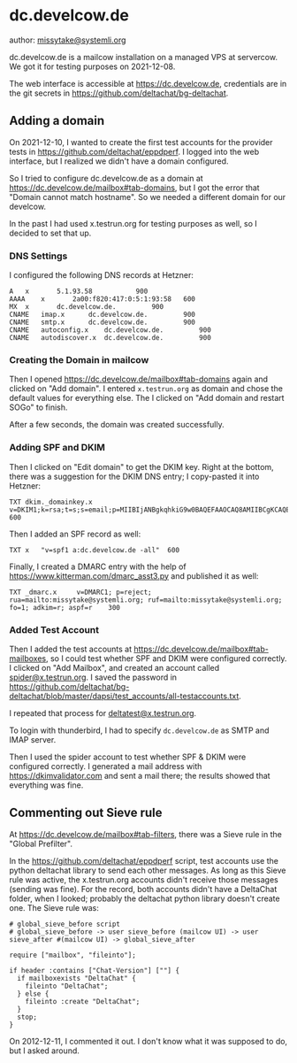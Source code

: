 # dc.develcow.de

author: missytake@systemli.org

dc.develcow.de is a mailcow installation on a managed VPS at servercow. We got
it for testing purposes on 2021-12-08.

The web interface is accessible at https://dc.develcow.de, credentials are in
the git secrets in https://github.com/deltachat/bg-deltachat.

## Adding a domain

On 2021-12-10, I wanted to create the first test accounts for the provider
tests in https://github.com/deltachat/eppdperf. I logged into the web
interface, but I realized we didn't have a domain configured.

So I tried to configure dc.develcow.de as a domain at
https://dc.develcow.de/mailbox#tab-domains, but I got the error that "Domain
cannot match hostname". So we needed a different domain for our develcow.

In the past I had used x.testrun.org for testing purposes as well, so I decided
to set that up.

### DNS Settings

I configured the following DNS records at Hetzner:

```
A	x		5.1.93.58			900
AAAA	x		2a00:f820:417:0:5:1:93:58	600
MX	x		dc.develcow.de.			900
CNAME	imap.x		dc.develcow.de.			900
CNAME	smtp.x		dc.develcow.de.			900
CNAME	autoconfig.x	dc.develcow.de.			900
CNAME	autodiscover.x	dc.develcow.de.			900
```

### Creating the Domain in mailcow

Then I opened https://dc.develcow.de/mailbox#tab-domains again and clicked on
"Add domain". I entered `x.testrun.org` as domain and chose the default values
for everything else. The I clicked on "Add domain and restart SOGo" to finish.

After a few seconds, the domain was created successfully.

### Adding SPF and DKIM

Then I clicked on "Edit domain" to get the DKIM key. Right at the bottom, there
was a suggestion for the DKIM DNS entry; I copy-pasted it into Hetzner:

```
TXT	dkim._domainkey.x	v=DKIM1;k=rsa;t=s;s=email;p=MIIBIjANBgkqhkiG9w0BAQEFAAOCAQ8AMIIBCgKCAQEAnVJ7LAnMeZJOVuxg2ZTvKJsAnq58LTWAy/sWB/TZeb5uuUNwfKK1Z9Ci0Yr3WINNhUgthQk8/QkP2lRWtOvP09Fl7dxCqvFb1qhi38wLg0pWvUktKKKc0wNIV2d19NNMs9ZEUetbImmD9nukHXhsHl1nacBWIzMz1n1wOcumWUQ8hWMTMzoeGwAiSGrxiHhDKM3+mYwJWTlzbHEkQ8Ei33N8D19z0FiNFHna5IW7z7D9n+vdaEnCjzyn3XaQlgWJ4bEXfEAj/wXZw8roIGhQQxb3QBrV4fZ1Ak1Nxd5lwbBiKCoYFatjF8pb1AZNTm4AaauSGbn/46pW8ucVcly/YwIDAQAB	600
```

Then I added an SPF record as well:

```
TXT	x	"v=spf1 a:dc.develcow.de -all"	600
```

Finally, I created a DMARC entry with the help of
https://www.kitterman.com/dmarc_asst3.py and published it as well:

```
TXT	_dmarc.x	 v=DMARC1; p=reject; rua=mailto:missytake@systemli.org; ruf=mailto:missytake@systemli.org; fo=1; adkim=r; aspf=r 	300
```

### Added Test Account

Then I added the test accounts at https://dc.develcow.de/mailbox#tab-mailboxes,
so I could test whether SPF and DKIM were configured correctly. I clicked on
"Add Mailbox", and created an account called spider@x.testrun.org. I saved the
password in
https://github.com/deltachat/bg-deltachat/blob/master/dapsi/test_accounts/all-testaccounts.txt.

I repeated that process for deltatest@x.testrun.org.

To login with thunderbird, I had to specify `dc.develcow.de` as SMTP and IMAP
server.

Then I used the spider account to test whether SPF & DKIM were configured
correctly. I generated a mail address with https://dkimvalidator.com and sent a
mail there; the results showed that everything was fine.

## Commenting out Sieve rule

At https://dc.develcow.de/mailbox#tab-filters, there was a Sieve rule in the
"Global Prefilter".

In the https://github.com/deltachat/eppdperf script, test accounts use the
python deltachat library to send each other messages. As long as this Sieve
rule was active, the x.testrun.org accounts didn't receive those messages
(sending was fine). For the record, both accounts didn't have a DeltaChat
folder, when I looked; probably the deltachat python library doesn't create
one. The Sieve rule was:

```
# global_sieve_before script
# global_sieve_before -> user sieve_before (mailcow UI) -> user sieve_after #(mailcow UI) -> global_sieve_after

require ["mailbox", "fileinto"];

if header :contains ["Chat-Version"] [""] {
  if mailboxexists "DeltaChat" {
    fileinto "DeltaChat";
  } else {
    fileinto :create "DeltaChat";
  }
  stop;
}
```

On 2012-12-11, I commented it out. I don't know what it was supposed to do, but
I asked around.

